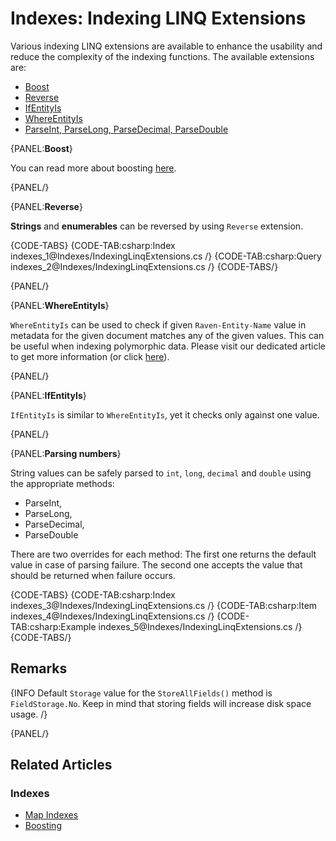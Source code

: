 # Indexes: Indexing LINQ Extensions

Various indexing LINQ extensions are available to enhance the usability and reduce the complexity of the indexing functions. The available extensions are:

- [Boost](../indexes/indexing-linq-extensions#boost)
- [Reverse](../indexes/indexing-linq-extensions#reverse)
- [IfEntityIs](../indexes/indexing-linq-extensions#ifentityis)
- [WhereEntityIs](../indexes/indexing-linq-extensions#whereentityis)
- [ParseInt, ParseLong, ParseDecimal, ParseDouble](../indexes/indexing-linq-extensions#parsing-numbers)

{PANEL:**Boost**}

You can read more about boosting [here](../indexes/boosting).

{PANEL/}

{PANEL:**Reverse**}

**Strings** and **enumerables** can be reversed by using `Reverse` extension.

{CODE-TABS}
{CODE-TAB:csharp:Index indexes_1@Indexes/IndexingLinqExtensions.cs /}
{CODE-TAB:csharp:Query indexes_2@Indexes/IndexingLinqExtensions.cs /}
{CODE-TABS/}

{PANEL/}

{PANEL:**WhereEntityIs**}

`WhereEntityIs` can be used to check if given `Raven-Entity-Name` value in metadata for the given document matches any of the given values. This can be useful when indexing polymorphic data. Please visit our dedicated article to get more information (or click [here](../indexes/indexing-polymorphic-data#other-ways)).

{PANEL/}

{PANEL:**IfEntityIs**}

`IfEntityIs` is similar to `WhereEntityIs`, yet it checks only against one value.

{PANEL/}

{PANEL:**Parsing numbers**}

String values can be safely parsed to `int`, `long`, `decimal` and `double` using the appropriate methods:

- ParseInt,
- ParseLong,
- ParseDecimal,
- ParseDouble

There are two overrides for each method: The first one returns the default value in case of parsing failure. The second one accepts the value that should be returned when failure occurs.

{CODE-TABS}
{CODE-TAB:csharp:Index indexes_3@Indexes/IndexingLinqExtensions.cs /}
{CODE-TAB:csharp:Item indexes_4@Indexes/IndexingLinqExtensions.cs /}
{CODE-TAB:csharp:Example indexes_5@Indexes/IndexingLinqExtensions.cs /}
{CODE-TABS/}

## Remarks

{INFO Default `Storage` value for the `StoreAllFields()` method is `FieldStorage.No`. Keep in mind that storing fields will increase disk space usage. /}

{PANEL/}

## Related Articles

### Indexes

- [Map Indexes](../indexes/map-indexes)
- [Boosting](../indexes/boosting)
